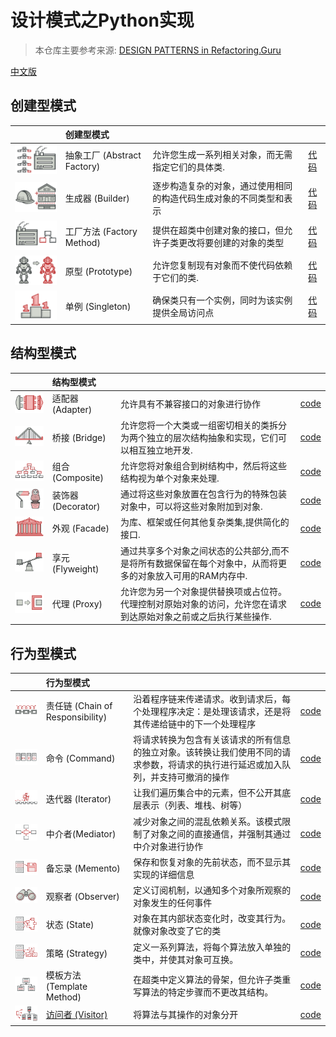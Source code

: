 # 设计模式之Python实现

> 本仓库主要参考来源: [DESIGN PATTERNS in Refactoring.Guru](https://refactoring.guru/design-patterns/python)

[中文版](./README-CN.md)

## 创建型模式 

| |创建型模式|||
|:----|:----|:----|:----|
| ![](img/abstract-factory-mini.png) |抽象工厂 (Abstract Factory)| 允许您生成一系列相关对象，而无需指定它们的具体类. | [代码](Abstract_Factory/index.py)|
| ![](img/builder-mini.png) |生成器 (Builder) | 逐步构造复杂的对象，通过使用相同的构造代码生成对象的不同类型和表示 | [代码](Builder/index.py)|
| ![](img/factory-method-mini.png) | 工厂方法 (Factory Method) | 提供在超类中创建对象的接口，但允许子类更改将要创建的对象的类型 | [代码](Factory/index.py)
| ![](img/prototype-mini.png) |原型 (Prototype) | 允许您复制现有对象而不使代码依赖于它们的类.|[代码](Prototype/index.py)|
| ![](img/singleton-mini.png) |单例 (Singleton) | 确保类只有一个实例，同时为该实例提供全局访问点 | [代码](Sngleton/index.py)|


## 结构型模式

| | 结构型模式 |||
|:----|:----|:----|:----|
|![](img/adapter-mini.png) | 适配器 (Adapter) | 允许具有不兼容接口的对象进行协作 |[code](Adapter/index.py)|
|![](img/bridge-mini.png) | 桥接 (Bridge) | 允许您将一个大类或一组密切相关的类拆分为两个独立的层次结构抽象和实现，它们可以相互独立地开发.|[code](./Bridge/index.py)|
|![](img/composite-mini.png) | 组合 (Composite) | 允许您将对象组合到树结构中，然后将这些结构视为单个对象来处理.|[code](./Composite/index.py)|
|![](img/decorator-mini.png) | 装饰器 (Decorator) | 通过将这些对象放置在包含行为的特殊包装对象中，可以将这些对象附加到对象.|[code](./Decorator/index.py)|
|![](img/facade-mini.png) | 外观 (Facade) | 为库、框架或任何其他复杂类集,提供简化的接口.|[code](./Facade/index.py)|
|![](img/flyweight-mini.png) | 享元 (Flyweight) | 通过共享多个对象之间状态的公共部分,而不是将所有数据保留在每个对象中，从而将更多的对象放入可用的RAM内存中.|[code](./Flyweight/index.py)|
|![](img/proxy-mini.png) | 代理 (Proxy) | 允许您为另一个对象提供替换项或占位符。代理控制对原始对象的访问，允许您在请求到达原始对象之前或之后执行某些操作.|[code](./Proxy/index.py)|


## 行为型模式

| | 行为型模式 |||
|:----|:----|:----|:----|
|![](img/chain-of-responsibility-mini.png) | 责任链 (Chain of Responsibility) | 沿着程序链来传递请求。收到请求后，每个处理程序决定：是处理该请求，还是将其传递给链中的下一个处理程序 |[code](./Chain/index.py)|
|![](img/command-mini.png) | 命令 (Command) | 将请求转换为包含有关该请求的所有信息的独立对象。该转换让我们使用不同的请求参数，将请求的执行进行延迟或加入队列，并支持可撤消的操作|[code](./Command/index.py)|
|![](img/iterator-mini.png) | 迭代器 (Iterator) |让我们遍历集合中的元素，但不公开其底层表示（列表、堆栈、树等）|[code](./Iterator/index.py)|
|![](img/mediator-mini.png) | 中介者(Mediator) | 减少对象之间的混乱依赖关系。该模式限制了对象之间的直接通信，并强制其通过中介对象进行协作 |[code](./Mediator/index.py)|
|![](img/memento-mini.png) | 备忘录 (Memento) | 保存和恢复对象的先前状态，而不显示其实现的详细信息|[code](./Memento/index.py)|
|![](img/observer-mini.png) | 观察者 (Observer) | 定义订阅机制，以通知多个对象所观察的对象发生的任何事件 |[code](./Observer/index.py)|
|![](img/state-mini.png) | 状态 (State) | 对象在其内部状态变化时，改变其行为。就像对象改变了它的类|[code](./State/index.py)|
|![](img/strategy-mini.png) | 策略 (Strategy) | 定义一系列算法，将每个算法放入单独的类中，并使其对象可互换。|[code](./Strategy/index.py)|
|![](img/template-method-mini.png) | 模板方法 (Template Method)  | 在超类中定义算法的骨架，但允许子类重写算法的特定步骤而不更改其结构。|[code](Template_Method/index.py)|
|![](img/visitor-mini.png) | [访问者 (Visitor)](Visitor/readme.md) | 将算法与其操作的对象分开|[code](./Visitor/index.py)|
 